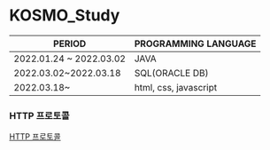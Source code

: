 # KOSMO_Study

|PERIOD|PROGRAMMING LANGUAGE|
|---|---|
|2022.01.24 ~ 2022.03.02|JAVA|
|2022.03.02~2022.03.18|SQL(ORACLE DB)|
|2022.03.18~|html, css, javascript|


### HTTP 프로토콜

[HTTP 프로토콜](https://www.joinc.co.kr/w/Site/Network_Programing/AdvancedComm/HTTP)
